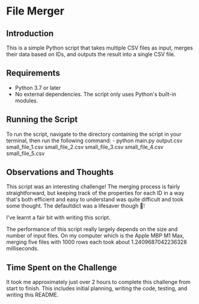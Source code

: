 File Merger
===========

Introduction
------------
This is a simple Python script that takes multiple CSV files as input, merges their data based on IDs, and outputs the result into a single CSV file.

Requirements
------------
- Python 3.7 or later
- No external dependencies. The script only uses Python's built-in modules.

Running the Script
------------------
To run the script, navigate to the directory containing the script in your terminal, then run the following command:
    - python main.py output.csv small_file_1.csv small_file_2.csv small_file_3.csv small_file_4.csv small_file_5.csv

Observations and Thoughts
-------------------------
This script was an interesting challenge! The merging process is fairly straightforward, but keeping track of the properties for each ID in a way that's both efficient and easy to understand was quite difficult and took some thought. The defaultdict was a lifesaver though 🤣!

I've learnt a fair bit with writing this script.

The performance of this script really largely depends on the size and number of input files. On my computer which is the Apple MBP M1 Max, merging five files with 1000 rows each took about 1.2409687042236328 milliseconds.

Time Spent on the Challenge
---------------------------
It took me approximately just over 2 hours to complete this challenge from start to finish. This includes initial planning, writing the code, testing, and writing this README.
